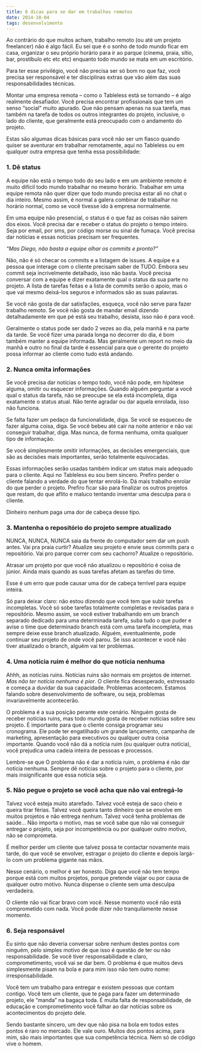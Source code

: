 ```yaml
---
title: 6 dicas para se dar em trabalhos remotos
date: 2014-10-04
tags: desenvolvimento
---
```


Ao contrário do que muitos acham, trabalho remoto (ou até um projeto freelancer) não é algo fácil. Eu sei que é o sonho de todo mundo ficar em casa, organizar o seu próprio horário para ir ao parque (cinema, praia, sítio, bar, prostíbulo etc etc etc) enquanto todo mundo se mata em um escritório.

Para ter esse privilégio, você não precisa ser só bom no que faz, você precisa ser responsável e ter disciplinas extras que vão além das suas responsabilidades técnicas.

Montar uma empresa remota – como o Tableless está se tornando – é algo realmente desafiador. Você precisa encontrar profissionais que tem um senso “social” muito apurado. Que não pensam apenas na sua tarefa, mas também na tarefa de todos os outros integrantes do projeto, inclusive, o lado do cliente, que geralmente está preocupado com o andamento do projeto.

Estas são algumas dicas básicas para você não ser um fiasco quando quiser se aventurar em trabalhar remotamente, aqui no Tableless ou em qualquer outra empresa que tenha essa possibilidade:

### 1\. Dê status

A equipe não está o tempo todo do seu lado e em um ambiente remoto é muito difícil todo mundo trabalhar no mesmo horário. Trabalhar em uma equipe remota não quer dizer que todo mundo precisa estar ali no chat o dia inteiro. Mesmo assim, é normal a galera combinar de trabalhar no horário normal, como se você tivesse ido à empresa normalmente.

Em uma equipe não presencial, o status é o que faz as coisas não saírem dos eixos. Você precisa dar e receber o status do projeto o tempo inteiro. Seja por email, por sms, por código morse ou sinal de fumaça. Você precisa dar notícias e essas notícias precisam ser frequentes.

_“Mas Diego, não basta a equipe olhar os commits e pronto?”_

Não, não é só checar os commits e a listagem de issues. A equipe e a pessoa que interage com o cliente precisam saber de TUDO. Embora seu commit seja incrivelmente detalhado, isso não basta. Você precisa conversar com a equipe e dizer exatamente qual o status da sua parte no projeto. A lista de tarefas feitas e a lista de commits serão o apoio, mas o que vai mesmo deixá-los seguros e informados são as suas palavras.

Se você não gosta de dar satisfações, esqueça, você não serve para fazer trabalho remoto. Se você não gosta de mandar email dizendo detalhadamente em que pé está seu trabalho, desista, isso não é para você.

Geralmente o status pode ser dado 2 vezes ao dia, pela manhã e na parte da tarde. Se você fizer uma parada longa no decorrer do dia, é bom também manter a equipe informada. Mas geralmente um report no meio da manhã e outro no final da tarde é essencial para que o gerente do projeto possa informar ao cliente como tudo está andando.

### 2\. Nunca omita informações

Se você precisa dar notícias o tempo todo, você não pode, em hipótese alguma, omitir ou esquecer informações. Quando alguém perguntar a você qual o status da tarefa, não se preocupe se ela está incompleta, diga exatamente o status atual. Não tente agradar ou dar aquela enrolada, isso não funciona.

Se falta fazer um pedaço da funcionalidade, diga. Se você se esqueceu de fazer alguma coisa, diga. Se você bebeu até cair na noite anterior e não vai conseguir trabalhar, diga. Mas nunca, de forma nenhuma, omita qualquer tipo de informação.

Se você simplesmente omitir informações, as decisões emergenciais, que são as decisões mais importantes, serão totalmente equivocadas.

Essas informações serão usadas também indicar um status mais adequado para o cliente. Aqui no Tableless eu sou bem sincero. Prefiro perder o cliente falando a verdade do que tentar enrolá-lo. Dá mais trabalho enrolar do que perder o projeto. Prefiro ficar são para finalizar os outros projetos que restam, do que aflito e maluco tentando inventar uma desculpa para o cliente.

Dinheiro nenhum paga uma dor de cabeça desse tipo.

### 3\. Mantenha o repositório do projeto sempre atualizado

NUNCA, NUNCA, NUNCA saia da frente do computador sem dar um push antes. Vai pra praia curtir? Atualize seu projeto e envie seus commits para o repositório. Vai pro parque correr com seu cachorro? Atualize o repositório.

Atrasar um projeto por que você não atualizou o repositório é coisa de júnior. Ainda mais quando as suas tarefas afetam as tarefas do time.

Esse é um erro que pode causar uma dor de cabeça terrível para equipe inteira.

Só para deixar claro: não estou dizendo que você tem que subir tarefas incompletas. Você só sobe tarefas totalmente completas e revisadas para o repositório. Mesmo assim, se você estiver trabalhando em um branch separado dedicado para uma determinada tarefa, suba tudo o que puder e avise o time que determinado branch está com uma tarefa incompleta, mas sempre deixe esse branch atualizado. Alguém, eventualmente, pode continuar seu projeto de onde você parou. Se isso acontecer e você não tiver atualizado o branch, alguém vai ter problemas.

### 4\. Uma notícia ruim é melhor do que notícia nenhuma

Ahhh, as notícias ruins. Notícias ruins são normais em projetos de internet. _Mas não ter notícia nenhuma é pior_. O cliente fica desesperado, estressado e começa a duvidar da sua capacidade. Problemas acontecem. Estamos falando sobre desenvolvimento de software, ou seja, problemas invariavelmente acontecerão.

O problema é a sua posição perante este cenário. Ninguém gosta de receber notícias ruins, mas todo mundo gosta de receber notícias sobre seu projeto. É importante para que o cliente consiga programar seu cronograma. Ele pode ter engatilhado um grande lançamento, campanha de marketing, apresentação para executivos ou qualquer outra coisa importante. Quando você não dá a notícia ruim (ou qualquer outra notícia), você prejudica uma cadeia inteira de pessoas e processos.

Lembre-se que O problema não é dar a notícia ruim, o problema é não dar notícia nenhuma. Sempre dê notícias sobre o projeto para o cliente, por mais insignificante que essa notícia seja.

### 5\. Não pegue o projeto se você acha que não vai entregá-lo

Talvez você esteja muito atarefado. Talvez você esteja de saco cheio e queira tirar férias. Talvez você queira tanto dinheiro que se envolve em muitos projetos e não entrega nenhum. Talvez você tenha problemas de saúde… Não importa o motivo, mas se você sabe que não vai conseguir entregar o projeto, seja por incompetência ou por qualquer outro motivo, não se comprometa.

É melhor perder um cliente que talvez possa te contactar novamente mais tarde, do que você se envolver, estragar o projeto do cliente e depois largá-lo com um problema gigante nas mãos.

Nesse cenário, o melhor é ser honesto. Diga que você não tem tempo porque está com muitos projetos, porque pretende viajar ou por causa de qualquer outro motivo. Nunca dispense o cliente sem uma desculpa verdadeira.

O cliente não vai ficar bravo com você. Nesse momento você não está comprometido com nada. Você pode dizer _não_ tranquilamente nesse momento.

### 6\. Seja responsável

Eu sinto que não deveria conversar sobre nenhum destes pontos com ninguém, pelo simples motivo de que isso é questão de ter ou não responsabilidade. Se você tiver responsabilidade e claro, comprometimento, você vai se dar bem. O problema é que muitos devs simplesmente pisam na bola e para mim isso não tem outro nome: irresponsabilidade.

Você tem um trabalho para entregar e existem pessoas que contam contigo. Você tem um cliente, que te paga para fazer um determinado projeto, ele “manda” na bagaça toda. É muita falta de responsabilidade, de educação e comprometimento você falhar ao dar notícias sobre os acontecimentos do projeto dele.

Sendo bastante sincero, um dev que não pisa na bola em todos estes pontos é raro no mercado. Ele vale ouro. Muitos dos pontos acima, para mim, são mais importantes que sua competência técnica. Nem só de código vive o homem.
